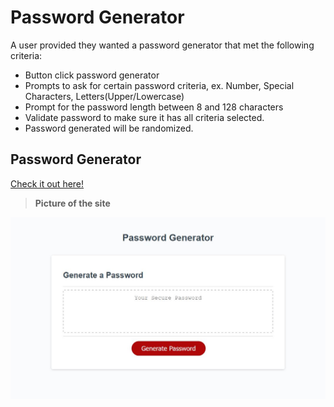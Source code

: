 
# Password Generator
A user provided they wanted a password generator that met the following criteria:

* Button click password generator
* Prompts to ask for certain password criteria, ex. Number, Special Characters, Letters(Upper/Lowercase)
* Prompt for the password length between 8 and 128 characters
* Validate password to make sure it has all criteria selected. 
* Password generated will be randomized. 


## Password Generator

[Check it out here!](https://mcstewart76.github.io/PasswordGenerator/)

>**Picture of the site**

![This webpage includes a password generator, that is intuitive and allows the user to select certain criteria for their passwords](./assets/images/PasswordGen.JPG)
